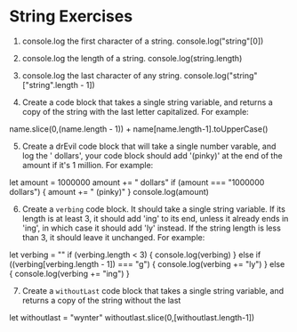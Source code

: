 # String Exercises

1. console.log the first character of a string.
console.log("string"[0])

2. console.log the length of a string.
console.log(string.length)
3. console.log the last character of any string.
console.log("string"["string".length - 1])
4. Create a code block that takes a single string variable, and returns a copy of the string with the last letter capitalized. For example:

name.slice(0,(name.length - 1)) + name[name.length-1].toUpperCase()

5. Create a drEvil code block that will take a single number varable, and log the '<variablbeAmount> dollars',
your code block should add '(pinky)' at the end of the amount if it's 1 million. For example:

let amount = 1000000
amount += " dollars"
if (amount === "1000000 dollars") {
  amount += " (pinky)"
  }
console.log(amount)

6. Create a `verbing` code block. It should take a single string variable. If its length is at least 3, it should add 'ing' to its end, unless it already ends in 'ing', in which case it should add 'ly' instead. If the string length is less than 3, it should leave it unchanged.
For example:

let verbing = ""
if (verbing.length < 3) {
  console.log(verbing)
} else if ((verbing[verbing.length - 1]) === "g") {
  console.log(verbing += "ly")
} else {
  console.log(verbing += "ing")
}

7. Create a `withoutLast` code block that takes a single string variable, and returns a copy of the string without the  last

let withoutlast = "wynter"
withoutlast.slice(0,[withoutlast.length-1])

